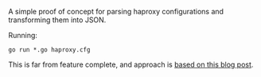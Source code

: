 A simple proof of concept for parsing haproxy configurations and
transforming them into JSON.

Running:

    go run *.go haproxy.cfg

This is far from feature complete, and approach is [based on this blog post](https://blog.gopheracademy.com/advent-2014/parsers-lexers/).